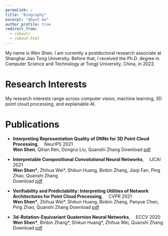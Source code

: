 ```yaml
---
permalink: /
title: "Biography"
excerpt: "About me"
author_profile: true
redirect_from:
  - /about/
  - /about.html
---
```


My name is Wen Shen. I am currently a postdoctoral research associate at Shanghai Jiao Tong University. Before that, I received the Ph.D. degree in 	Computer Science and Technology at Tongji University, China, in 2022.

Research Interests
======
My research interests range across computer vision, machine learning, 3D point cloud processing, and explainable AI.

Publications
======
* **Interpreting Representation Quality of DNNs for 3D Point Cloud Processing**, &emsp;NeurIPS 2021   
    **Wen Shen**, Qihan Ren, Dongrui Liu, Quanshi Zhang 
    Download [pdf](https://proceedings.neurips.cc/paper/2021/file/4a3e00961a08879c34f91ca0070ea2f5-Paper.pdf)
    
* **Interpretable Compositional Convolutional Neural Networks**, &emsp;IJCAI 2021  
    **Wen Shen\***, Zhihua Wei\*, Shikun Huang, Binbin Zhang, Jiaqi Fan, Ping Zhao, Quanshi Zhang  
    Download [pdf](https://arxiv.org/abs/2107.04474)
 
* **Verifiability and Predictability: Interpreting Utilities of Network Architectures for Point Cloud Processing**, &emsp;CVPR 2021     
    **Wen Shen\***, Zhihua Wei\*, Shikun Huang, Binbin Zhang, Panyue Chen, Ping Zhao, Quanshi Zhang 
    Download [pdf](https://arxiv.org/abs/1911.09053v3)
    
* **3d-Rotation-Equivariant Quaternion Neural Networks**, &emsp;ECCV 2020   
    **Wen Shen\***, Binbin Zhang\*, Shikun Huang\*, Zhihua Wei, Quanshi Zhang 
    Download [pdf](https://arxiv.org/abs/1911.09040)
